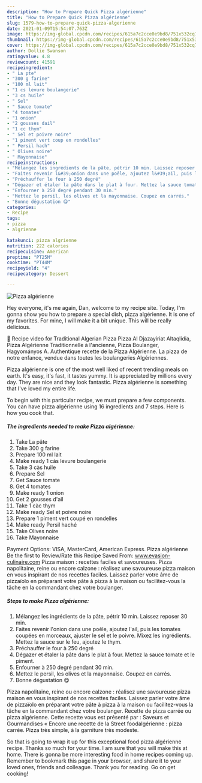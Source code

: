 ```yaml
---
description: "How to Prepare Quick Pizza algérienne"
title: "How to Prepare Quick Pizza algérienne"
slug: 1579-how-to-prepare-quick-pizza-algerienne
date: 2021-01-09T15:54:07.763Z
image: https://img-global.cpcdn.com/recipes/615a7c2cce0e9bd8/751x532cq70/pizza-algerienne-photo-principale-de-la-recette.jpg
thumbnail: https://img-global.cpcdn.com/recipes/615a7c2cce0e9bd8/751x532cq70/pizza-algerienne-photo-principale-de-la-recette.jpg
cover: https://img-global.cpcdn.com/recipes/615a7c2cce0e9bd8/751x532cq70/pizza-algerienne-photo-principale-de-la-recette.jpg
author: Dollie Swanson
ratingvalue: 4.8
reviewcount: 41591
recipeingredient:
- " La pte"
- "300 g farine"
- "100 ml lait"
- "1 cs levure boulangerie"
- "3 cs huile"
- " Sel"
- " Sauce tomate"
- "4 tomates"
- "1 onion"
- "2 gousses dail"
- "1 cc thym"
- " Sel et poivre noire"
- "1 piment vert coup en rondelles"
- " Persil hach"
- " Olives noire"
- " Mayonnaise"
recipeinstructions:
- "Mélangez les ingrédients de la pâte, pétrir 10 min. Laissez reposer 30 min."
- "Faites revenir l&#39;onion dans une poêle, ajoutez l&#39;ail, puis les tomates coupées en morceaux, ajuster le sel et le poivre. Mixez les ingrédients. Mettez la sauce sur le feu, ajoutez le thym."
- "Préchauffer le four à 250 degré"
- "Dégazer et étaler la pâte dans le plat à four. Mettez la sauce tomate et le piment."
- "Enfourner à 250 degré pendant 30 min."
- "Mettez le persil, les olives et la mayonnaise. Coupez en carrés."
- "Bonne dégustation 😋"
categories:
- Recipe
tags:
- pizza
- algrienne

katakunci: pizza algrienne 
nutrition: 222 calories
recipecuisine: American
preptime: "PT25M"
cooktime: "PT44M"
recipeyield: "4"
recipecategory: Dessert

---
```



![Pizza algérienne](https://img-global.cpcdn.com/recipes/615a7c2cce0e9bd8/751x532cq70/pizza-algerienne-photo-principale-de-la-recette.jpg)

Hey everyone, it's me again, Dan, welcome to my recipe site. Today, I'm gonna show you how to prepare a special dish, pizza algérienne. It is one of my favorites. For mine, I will make it a bit unique. This will be really delicious.

🍴 Recipe video for Traditional Algerian Pizza Pizza Al Djazayiriat Altaqlidia, Pizza Algérienne Traditionnelle à l&#39;ancienne, Pizza Boulanger, Hagyományos A. Authentique recette de la Pizza Algérienne. La pizza de notre enfance, vendue dans toutes les boulangeries Algériennes.

Pizza algérienne is one of the most well liked of recent trending meals on earth. It's easy, it's fast, it tastes yummy. It is appreciated by millions every day. They are nice and they look fantastic. Pizza algérienne is something that I've loved my entire life.


To begin with this particular recipe, we must prepare a few components. You can have pizza algérienne using 16 ingredients and 7 steps. Here is how you cook that.

<!--inarticleads1-->

##### The ingredients needed to make Pizza algérienne:

1. Take  La pâte
1. Take 300 g farine
1. Prepare 100 ml lait
1. Make ready 1 càs levure boulangerie
1. Take 3 càs huile
1. Prepare  Sel
1. Get  Sauce tomate
1. Get 4 tomates
1. Make ready 1 onion
1. Get 2 gousses d&#39;ail
1. Take 1 càc thym
1. Make ready  Sel et poivre noire
1. Prepare 1 piment vert coupé en rondelles
1. Make ready  Persil haché
1. Take  Olives noire
1. Take  Mayonnaise


Payment Options: VISA, MasterCard, American Express. Pizza algérienne Be the first to Review/Rate this Recipe Saved From: www.evasion-culinaire.com Pizza maison : recettes faciles et savoureuses. Pizza napolitaine, reine ou encore calzone : réalisez une savoureuse pizza maison en vous inspirant de nos recettes faciles. Laissez parler votre âme de pizzaïolo en préparant votre pâte à pizza à la maison ou facilitez-vous la tâche en la commandant chez votre boulanger. 

<!--inarticleads2-->

##### Steps to make Pizza algérienne:

1. Mélangez les ingrédients de la pâte, pétrir 10 min. Laissez reposer 30 min.
1. Faites revenir l&#39;onion dans une poêle, ajoutez l&#39;ail, puis les tomates coupées en morceaux, ajuster le sel et le poivre. Mixez les ingrédients. Mettez la sauce sur le feu, ajoutez le thym.
1. Préchauffer le four à 250 degré
1. Dégazer et étaler la pâte dans le plat à four. Mettez la sauce tomate et le piment.
1. Enfourner à 250 degré pendant 30 min.
1. Mettez le persil, les olives et la mayonnaise. Coupez en carrés.
1. Bonne dégustation 😋


Pizza napolitaine, reine ou encore calzone : réalisez une savoureuse pizza maison en vous inspirant de nos recettes faciles. Laissez parler votre âme de pizzaïolo en préparant votre pâte à pizza à la maison ou facilitez-vous la tâche en la commandant chez votre boulanger. Recette de pizza carrée ou pizza algérienne. Cette recette vous est présenté par : Saveurs et Gourmandises « Encore une recette de la Street foodalgérienne : pizza carrée. Pizza très simple, à la garniture très modeste. 

So that is going to wrap it up for this exceptional food pizza algérienne recipe. Thanks so much for your time. I am sure that you will make this at home. There is gonna be more interesting food in home recipes coming up. Remember to bookmark this page in your browser, and share it to your loved ones, friends and colleague. Thank you for reading. Go on get cooking!
